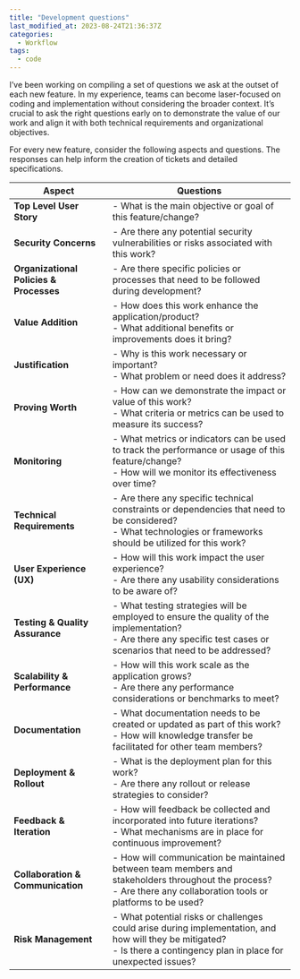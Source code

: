```yaml
---
title: "Development questions"
last_modified_at: 2023-08-24T21:36:37Z
categories:
  - Workflow
tags:
  - code
---
```


I’ve been working on compiling a set of questions we ask at the outset of each new feature. In my experience, teams can become laser-focused on coding and implementation without considering the broader context. It’s crucial to ask the right questions early on to demonstrate the value of our work and align it with both technical requirements and organizational objectives.

For every new feature, consider the following aspects and questions. The responses can help inform the creation of tickets and detailed specifications.

| **Aspect**                              | **Questions**                                                                                                                                                            |
| --------------------------------------- | ------------------------------------------------------------------------------------------------------------------------------------------------------------------------ |
| **Top Level User Story**                | - What is the main objective or goal of this feature/change?                                                                                                             |
| **Security Concerns**                   | - Are there any potential security vulnerabilities or risks associated with this work?                                                                                   |
| **Organizational Policies & Processes** | - Are there specific policies or processes that need to be followed during development?                                                                                  |
| **Value Addition**                      | - How does this work enhance the application/product?<br>- What additional benefits or improvements does it bring?                                                       |
| **Justification**                       | - Why is this work necessary or important?<br>- What problem or need does it address?                                                                                    |
| **Proving Worth**                       | - How can we demonstrate the impact or value of this work?<br>- What criteria or metrics can be used to measure its success?                                             |
| **Monitoring**                          | - What metrics or indicators can be used to track the performance or usage of this feature/change?<br>- How will we monitor its effectiveness over time?                 |
| **Technical Requirements**              | - Are there any specific technical constraints or dependencies that need to be considered?<br>- What technologies or frameworks should be utilized for this work?        |
| **User Experience (UX)**                | - How will this work impact the user experience?<br>- Are there any usability considerations to be aware of?                                                             |
| **Testing & Quality Assurance**         | - What testing strategies will be employed to ensure the quality of the implementation?<br>- Are there any specific test cases or scenarios that need to be addressed?   |
| **Scalability & Performance**           | - How will this work scale as the application grows?<br>- Are there any performance considerations or benchmarks to meet?                                                |
| **Documentation**                       | - What documentation needs to be created or updated as part of this work?<br>- How will knowledge transfer be facilitated for other team members?                        |
| **Deployment & Rollout**                | - What is the deployment plan for this work?<br>- Are there any rollout or release strategies to consider?                                                               |
| **Feedback & Iteration**                | - How will feedback be collected and incorporated into future iterations?<br>- What mechanisms are in place for continuous improvement?                                  |
| **Collaboration & Communication**       | - How will communication be maintained between team members and stakeholders throughout the process?<br>- Are there any collaboration tools or platforms to be used?     |
| **Risk Management**                     | - What potential risks or challenges could arise during implementation, and how will they be mitigated?<br>- Is there a contingency plan in place for unexpected issues? |

